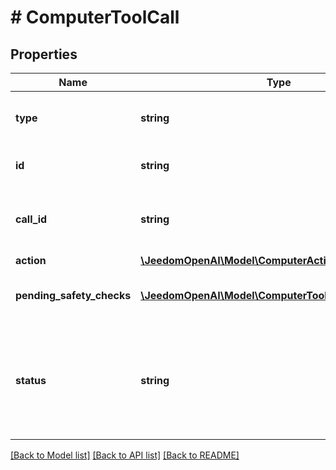 # # ComputerToolCall

## Properties

Name | Type | Description | Notes
------------ | ------------- | ------------- | -------------
**type** | **string** | The type of the computer call. Always &#x60;computer_call&#x60;. | [default to 'computer_call']
**id** | **string** | The unique ID of the computer call. |
**call_id** | **string** | An identifier used when responding to the tool call with output. |
**action** | [**\JeedomOpenAI\Model\ComputerAction**](ComputerAction.md) |  |
**pending_safety_checks** | [**\JeedomOpenAI\Model\ComputerToolCallSafetyCheck[]**](ComputerToolCallSafetyCheck.md) | The pending safety checks for the computer call. |
**status** | **string** | The status of the item. One of &#x60;in_progress&#x60;, &#x60;completed&#x60;, or &#x60;incomplete&#x60;. Populated when items are returned via API. |

[[Back to Model list]](../../README.md#models) [[Back to API list]](../../README.md#endpoints) [[Back to README]](../../README.md)
